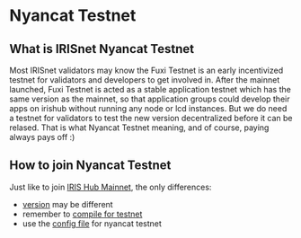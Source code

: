 # Nyancat Testnet

## What is IRISnet Nyancat Testnet

Most IRISnet validators may know the Fuxi Testnet is an early incentivized testnet for validators and developers to get involved in. After the mainnet launched, Fuxi Testnet is acted as a stable application testnet which has the same version as the mainnet, so that application groups could develop their apps on irishub without running any node or lcd instances. But we do need a testnet for validators to test the new version decentralized before it can be relased. That is what Nyancat Testnet meaning, and of course, paying always pays off :)

## How to join Nyancat Testnet

Just like to join [IRIS Hub Mainnet](https://www.irisnet.org/docs/get-started/Join-the-Mainnet.html#how-to-join-irishub-mainnet), the only differences:

- [version](./v0.14/README.md) may be different
- remember to [compile for testnet](https://www.irisnet.org/docs/software/How-to-install-irishub.html#compile-source-code)
- use the [config file](./config) for nyancat testnet

